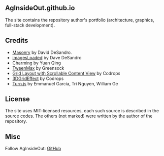 ## AgInsideOut.github.io

The site contains the repository author's portfolio (architecture, graphics, full-stack development). 

## Credits

- [Masonry](http://masonry.desandro.com/) by David DeSandro.
- [imagesLoaded](https://imagesloaded.desandro.com/) by Dave DeSandro
- [Charming](https://github.com/yuanqing/charming) by Yuan Qing
- [TweenMax](https://greensock.com/tweenmax) by Greensock
- [Grid Layout with Scrollable Content View](https://github.com/codrops/GridLayoutScrollableContent/) by Codrops
- [3DGridEffect](http://tympanus.net/Development/3DGridEffect) by Codrops
- [Turn.js](https://github.com/blasten/turn.js) by Emmanuel Garcia, Tri Nguyen, William Ge

## License

The site uses MIT-licensed resources, each such source is described in the source codes. 
The others (not marked) were written by the author of the repository.

## Misc

Follow AgInsideOut: [GitHub](https://github.com/AgInsideOut)





